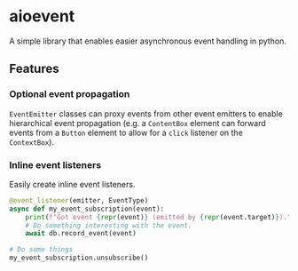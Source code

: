 # aioevent
A simple library that enables easier asynchronous event handling in python.

## Features

### Optional event propagation
`EventEmitter` classes can proxy events from other event emitters to enable
hierarchical event propagation (e.g. a `ContentBox` element can forward events
from a `Button` element to allow for a `click` listener on the `ContextBox`).

### Inline event listeners
Easily create inline event listeners.
```python
@event_listener(emitter, EventType)
async def my_event_subscription(event):
    print(f"Got event {repr(event)} (emitted by {repr(event.target)}).")
    # Do something interesting with the event.
    await db.record_event(event)

# Do some things
my_event_subscription.unsubscribe()
```
